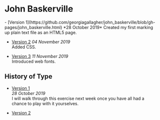 <h1> John Baskerville </h1>
- [Version 1](https://github.com/georgiagallagher/john_baskerville/blob/gh-pages/john_baskerville.html)  
*28 October 2019*  
Created my first marking up plain text file as an HTML5 page.

- [Version 2](https://eleventhirty.github.io/john_baskerville/baskerville2.html) 
*04 November 2019*  
Added CSS.

- [Version 3](https://eleventhirty.github.io/john_baskerville/baskerville3.html) 
*11 November 2019*  
Introduced web fonts.


History of Type
---------------
  
- [Version 1](https://eleventhirty.github.io/john_baskerville/history1.html)  
*28 October 2019*  
I will walk through this exercise next week once you have all had a chance to play with it yourselves.

- [Version 2](https://eleventhirty.github.io/john_baskerville/history2.html)  
